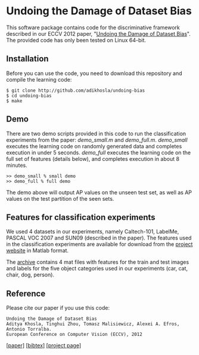 Undoing the Damage of Dataset Bias
==================================

This software package contains code for the discriminative framework described in our ECCV 2012 paper, "<a href="http://undoingbias.csail.mit.edu/">Undoing the Damage of Dataset Bias</a>". The provided code has only been tested on Linux 64-bit.

Installation
------------

Before you can use the code, you need to download this repository and compile the learning code:

    $ git clone http://github.com/adikhosla/undoing-bias
    $ cd undoing-bias
    $ make

Demo
----

There are two demo scripts provided in this code to run the classification experiments from the paper: <i>demo_small.m</i> and <i>demo_full.m</i>. <i>demo_small</i> executes the learning code on randomly generated data and completes execution in under 5 seconds. <i>demo_full</i> executes the learning code on the full set of features (details below), and completes execution in about 8 minutes.

    >> demo_small % small demo
    >> demo_full % full demo

The demo above will output AP values on the unseen test set, as well as AP values on the test partition of the seen sets.

Features for classification experiments
---------------------------------------

We used 4 datasets in our experiments, namely Caltech-101, LabelMe, PASCAL VOC 2007 and SUN09 (described in the paper). The features used in the classification experiments are available for download from the <a href="http://undoingbias.csail.mit.edu">project website</a> in Matlab format. 

The <a href="http://undoingbias.csail.mit.edu/features.tar">archive</a> contains 4 mat files with features for the train and test images and labels for the five object categories used in our experiments (car, cat, chair, dog, person).

Reference
---------

Please cite our paper if you use this code:

    Undoing the Damage of Dataset Bias
    Aditya Khosla, Tinghui Zhou, Tomasz Malisiewicz, Alexei A. Efros, Antonio Torralba. 
    European Conference on Computer Vision (ECCV), 2012

<a href="http://people.csail.mit.edu/khosla/papers/eccv2012_khosla.pdf">[paper]</a> <a href="http://people.csail.mit.edu/khosla/bibtex/eccv2012.bib">[bibtex]</a> <a href="http://undoingbias.csail.mit.edu/">[project page]</a>

